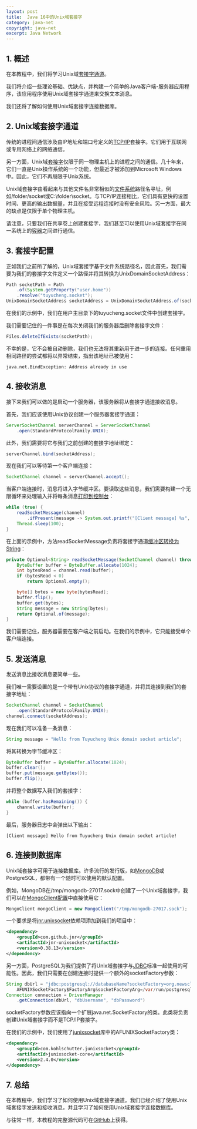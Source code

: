 ```yaml
---
layout: post
title:  Java 16中的Unix域套接字
category: java-net
copyright: java-net
excerpt: Java Network
---
```


## 1. 概述

在本教程中，我们将学习Unix域[套接字通道](https://www.baeldung.com/a-guide-to-java-sockets)。

我们将介绍一些理论基础、优缺点，并构建一个简单的Java客户端-服务器应用程序，该应用程序使用Unix域套接字通道来交换文本消息。

我们还将了解如何使用Unix域套接字连接数据库。

## 2. Unix域套接字通道

传统的进程间通信涉及由IP地址和端口号定义的[TCP/IP](https://www.baeldung.com/cs/udp-vs-tcp#tcp)套接字。它们用于互联网或专用网络上的网络通信。

另一方面，Unix域[套接字](https://www.baeldung.com/cs/port-vs-socket#what-is-a-socket)仅限于同一物理主机上的进程之间的通信。几十年来，它们一直是Unix操作系统的一个功能，但最近才被添加到Microsoft Windows中。因此，它们不再局限于Unix系统。

Unix域套接字由看起来与其他文件名非常相似的[文件系统](https://www.baeldung.com/cs/files-file-systems#file-systems)路径名寻址，例如/folder/socket或C:\folder\socket。与TCP/IP连接相比，它们具有更快的设置时间、更高的输出数据量，并且在接受远程连接时没有安全风险。另一方面，最大的缺点是仅限于单个物理主机。

请注意，只要我们在共享卷上创建套接字，我们甚至可以使用Unix域套接字在同一系统上的[容器](https://www.baeldung.com/cs/containers-vs-virtual-machines)之间进行通信。

## 3. 套接字配置

正如我们之前所了解的，Unix域套接字基于文件系统路径名，因此首先，我们需要为我们的套接字文件定义一个路径并将其转换为UnixDomainSocketAddress：

```java
Path socketPath = Path
    .of(System.getProperty("user.home"))
    .resolve("tuyucheng.socket");
UnixDomainSocketAddress socketAddress = UnixDomainSocketAddress.of(socketPath);
```

在我们的示例中，我们在用户主目录下的tuyucheng.socket文件中创建套接字。

我们需要记住的一件事是在每次关闭我们的服务器后删除套接字文件：

```java
Files.deleteIfExists(socketPath);
```

不幸的是，它不会被自动删除，我们也无法将其重新用于进一步的连接。任何重用相同路径的尝试都将以异常结束，指出该地址已被使用：

```text
java.net.BindException: Address already in use
```

## 4. 接收消息

接下来我们可以做的是启动一个服务器，该服务器将从套接字通道接收消息。

首先，我们应该使用Unix协议创建一个服务器套接字通道：

```java
ServerSocketChannel serverChannel = ServerSocketChannel
    .open(StandardProtocolFamily.UNIX);
```

此外，我们需要将它与我们之前创建的套接字地址绑定：

```java
serverChannel.bind(socketAddress);
```

现在我们可以等待第一个客户端连接：

```java
SocketChannel channel = serverChannel.accept();
```

当客户端连接时，消息将进入字节缓冲区。要读取这些消息，我们需要构建一个无限循环来处理输入并将每条消息[打印到控制台](https://www.baeldung.com/java-console-input-output#writing-to-systemout)：

```java
while (true) {
    readSocketMessage(channel)
        .ifPresent(message -> System.out.printf("[Client message] %s", message));
    Thread.sleep(100);
}
```

在上面的示例中，方法readSocketMessage负责将套接字通道[缓冲区转换为String](https://www.baeldung.com/java-string-to-byte-array)：

```java
private Optional<String> readSocketMessage(SocketChannel channel) throws IOException {
    ByteBuffer buffer = ByteBuffer.allocate(1024);
    int bytesRead = channel.read(buffer);
    if (bytesRead < 0)
        return Optional.empty();

    byte[] bytes = new byte[bytesRead];
    buffer.flip();
    buffer.get(bytes);
    String message = new String(bytes);
    return Optional.of(message);
}
```

我们需要记住，服务器需要在客户端之前启动。在我们的示例中，它只能接受单个客户端连接。

## 5. 发送消息

发送消息比接收消息要简单一些。

我们唯一需要设置的是一个带有Unix协议的套接字通道，并将其连接到我们的套接字地址：

```java
SocketChannel channel = SocketChannel
    .open(StandardProtocolFamily.UNIX);
channel.connect(socketAddress);
```

现在我们可以准备一条消息：

```java
String message = "Hello from Tuyucheng Unix domain socket article";
```

将其转换为字节缓冲区：

```java
ByteBuffer buffer = ByteBuffer.allocate(1024);
buffer.clear();
buffer.put(message.getBytes());
buffer.flip();
```

并将整个数据写入我们的套接字：

```java
while (buffer.hasRemaining()) {
    channel.write(buffer);
}
```

最后，服务器日志中会弹出以下输出：

```plaintext
[Client message] Hello from Tuyucheng Unix domain socket article!
```

## 6. 连接到数据库

Unix域套接字可用于连接数据库。许多流行的发行版，如[MongoDB](https://www.baeldung.com/java-mongodb)或PostgreSQL，都带有一个随时可以使用的默认配置。

例如，MongoDB在/tmp/mongodb-27017.sock中创建了一个Unix域套接字，我们可以在[MongoClient配置](https://www.baeldung.com/java-mongodb#1-make-a-connection-with-mongoclient)中直接使用它：

```java
MongoClient mongoClient = new MongoClient("/tmp/mongodb-27017.sock");
```

一个要求是将[jnr.unixsocket](https://mvnrepository.com/artifact/com.github.jnr/jnr-unixsocket)依赖项添加到我们的项目中：

```xml
<dependency>
    <groupId>com.github.jnr</groupId>
    <artifactId>jnr-unixsocket</artifactId>
    <version>0.38.13</version>
</dependency>
```

另一方面，PostgreSQL为我们提供了将Unix域套接字与[JDBC](https://www.baeldung.com/java-jdbc)标准一起使用的可能性。因此，我们只需要在创建连接时提供一个额外的socketFactory参数：

```java
String dbUrl = "jdbc:postgresql://databaseName?socketFactory=org.newsclub.net.unix.
    AFUNIXSocketFactory$FactoryArg&socketFactoryArg=/var/run/postgresql/.s.PGSQL.5432";
Connection connection = DriverManager
    .getConnection(dbUrl, "dbUsername", "dbPassword")
```

socketFactory参数应该指向一个扩展java.net.SocketFactory的类。此类将负责创建Unix域套接字而不是TCP/IP套接字。

在我们的示例中，我们使用了[junixsocket](https://mvnrepository.com/artifact/com.kohlschutter.junixsocket/junixsocket-core)库中的AFUNIXSocketFactory类：

```xml
<dependency>
    <groupId>com.kohlschutter.junixsocket</groupId>
    <artifactId>junixsocket-core</artifactId>
    <version>2.4.0</version>
</dependency>
```

## 7. 总结

在本教程中，我们学习了如何使用Unix域套接字通道。我们已经介绍了使用Unix域套接字发送和接收消息，并且学习了如何使用Unix域套接字连接数据库。

与往常一样，本教程的完整源代码可在[GitHub](https://github.com/tuyucheng7/taketoday-tutorial4j/tree/master/java-core-modules/java-networking-3)上获得。
